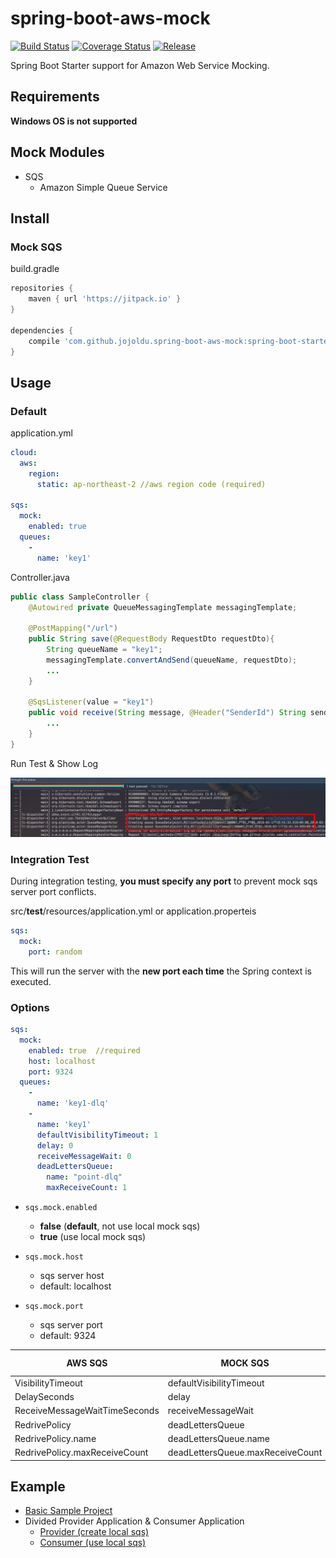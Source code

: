 # spring-boot-aws-mock

[![Build Status](https://travis-ci.org/jojoldu/spring-boot-aws-mock.svg?branch=master)](https://travis-ci.org/jojoldu/spring-boot-aws-mock) [![Coverage Status](https://coveralls.io/repos/github/jojoldu/spring-boot-aws-mock/badge.svg?branch=master)](https://coveralls.io/github/jojoldu/spring-boot-aws-mock?branch=master) [![Release](https://jitpack.io/v/jojoldu/spring-boot-aws-mock.svg)](https://jitpack.io/#jojoldu/spring-boot-aws-mock) 

Spring Boot Starter support for Amazon Web Service Mocking.

## Requirements

**Windows OS is not supported**

## Mock Modules

* SQS
  * Amazon Simple Queue Service

## Install

### Mock SQS

build.gradle

```groovy
repositories {
    maven { url 'https://jitpack.io' }
}

dependencies {
    compile 'com.github.jojoldu.spring-boot-aws-mock:spring-boot-starter-mock-sqs:0.3.0'
}
```

## Usage

### Default

application.yml

```yml
cloud:
  aws:
    region:
      static: ap-northeast-2 //aws region code (required)

sqs:
  mock:
    enabled: true
  queues:
    -
      name: 'key1' 
```

Controller.java

```java
public class SampleController {
    @Autowired private QueueMessagingTemplate messagingTemplate;

    @PostMapping("/url")
    public String save(@RequestBody RequestDto requestDto){
        String queueName = "key1";
        messagingTemplate.convertAndSend(queueName, requestDto);
        ...
    }

    @SqsListener(value = "key1")
    public void receive(String message, @Header("SenderId") String senderId) throws IOException {
        ...
    }
}
```

Run Test & Show Log

![log](./images/log.png)

### Integration Test

During integration testing, **you must specify any port** to prevent mock sqs server port conflicts.  

src/**test**/resources/application.yml or application.properteis

```yaml
sqs:
  mock:
    port: random
```

This will run the server with the **new port each time** the Spring context is executed.

### Options

```yml
sqs:
  mock:
    enabled: true  //required
    host: localhost
    port: 9324
  queues:
    -
      name: 'key1-dlq'
    -
      name: 'key1'
      defaultVisibilityTimeout: 1
      delay: 0
      receiveMessageWait: 0
      deadLettersQueue:
        name: "point-dlq"
        maxReceiveCount: 1
```

* ```sqs.mock.enabled```
  * **false** (**default**, not use local mock sqs)
  * **true** (use local mock sqs) 

* ```sqs.mock.host```
  * sqs server host
  * default: localhost

* ```sqs.mock.port```
  * sqs server port
  * default: 9324
        

| AWS SQS                       | MOCK SQS                         | Default Value |
|-------------------------------|----------------------------------|---------------|
| VisibilityTimeout             | defaultVisibilityTimeout         | 30 (s)        |
| DelaySeconds                  | delay                            | 0  (s)        |
| ReceiveMessageWaitTimeSeconds | receiveMessageWait               | 0  (s)        |
| RedrivePolicy                 | deadLettersQueue                 | null          |
| RedrivePolicy.name            | deadLettersQueue.name            | null          |
| RedrivePolicy.maxReceiveCount | deadLettersQueue.maxReceiveCount | null          |

## Example

* [Basic Sample Project](https://github.com/jojoldu/spring-boot-aws-mock/tree/master/spring-boot-starter-mock-sample)
* Divided Provider Application & Consumer Application
  * [Provider (create local sqs)](https://github.com/jojoldu/spring-boot-aws-mock/blob/master/spring-boot-starter-mock-sample/src/main/resources/application.yml)
  * [Consumer (use local sqs)](https://github.com/jojoldu/spring-boot-aws-mock/blob/master/spring-boot-starter-mock-sample2/src/main/resources/application.yml)


